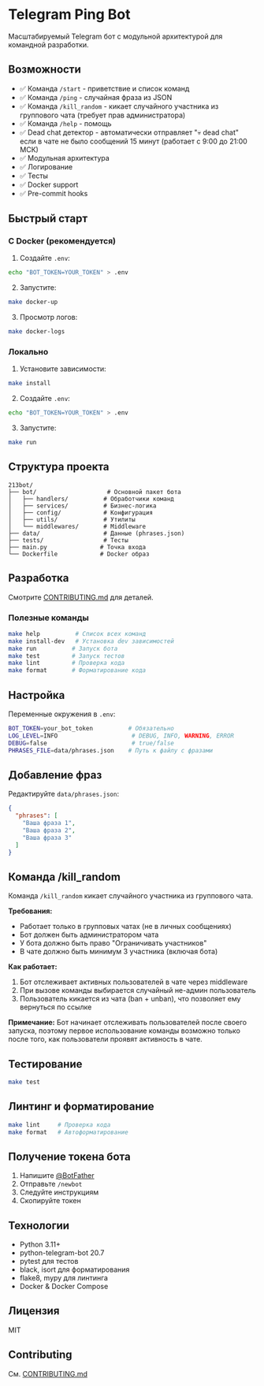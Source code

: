 # Telegram Ping Bot

Масштабируемый Telegram бот с модульной архитектурой для командной разработки.

## Возможности

- ✅ Команда `/start` - приветствие и список команд
- ✅ Команда `/ping` - случайная фраза из JSON
- ✅ Команда `/kill_random` - кикает случайного участника из группового чата (требует прав администратора)
- ✅ Команда `/help` - помощь
- ✅ Dead chat детектор - автоматически отправляет "💀 dead chat" если в чате не было сообщений 15 минут (работает с 9:00 до 21:00 МСК)
- ✅ Модульная архитектура
- ✅ Логирование
- ✅ Тесты
- ✅ Docker support
- ✅ Pre-commit hooks

## Быстрый старт

### С Docker (рекомендуется)

1. Создайте `.env`:
```bash
echo "BOT_TOKEN=YOUR_TOKEN" > .env
```

2. Запустите:
```bash
make docker-up
```

3. Просмотр логов:
```bash
make docker-logs
```

### Локально

1. Установите зависимости:
```bash
make install
```

2. Создайте `.env`:
```bash
echo "BOT_TOKEN=YOUR_TOKEN" > .env
```

3. Запустите:
```bash
make run
```

## Структура проекта

```
213bot/
├── bot/                    # Основной пакет бота
│   ├── handlers/          # Обработчики команд
│   ├── services/          # Бизнес-логика
│   ├── config/            # Конфигурация
│   ├── utils/             # Утилиты
│   └── middlewares/       # Middleware
├── data/                  # Данные (phrases.json)
├── tests/                 # Тесты
├── main.py               # Точка входа
└── Dockerfile            # Docker образ
```

## Разработка

Смотрите [CONTRIBUTING.md](CONTRIBUTING.md) для деталей.

### Полезные команды

```bash
make help          # Список всех команд
make install-dev   # Установка dev зависимостей
make run          # Запуск бота
make test         # Запуск тестов
make lint         # Проверка кода
make format       # Форматирование кода
```

## Настройка

Переменные окружения в `.env`:

```bash
BOT_TOKEN=your_bot_token          # Обязательно
LOG_LEVEL=INFO                     # DEBUG, INFO, WARNING, ERROR
DEBUG=false                        # true/false
PHRASES_FILE=data/phrases.json    # Путь к файлу с фразами
```

## Добавление фраз

Редактируйте `data/phrases.json`:

```json
{
  "phrases": [
    "Ваша фраза 1",
    "Ваша фраза 2",
    "Ваша фраза 3"
  ]
}
```

## Команда /kill_random

Команда `/kill_random` кикает случайного участника из группового чата.

**Требования:**
- Работает только в групповых чатах (не в личных сообщениях)
- Бот должен быть администратором чата
- У бота должно быть право "Ограничивать участников"
- В чате должно быть минимум 3 участника (включая бота)

**Как работает:**
1. Бот отслеживает активных пользователей в чате через middleware
2. При вызове команды выбирается случайный не-админ пользователь
3. Пользователь кикается из чата (ban + unban), что позволяет ему вернуться по ссылке

**Примечание:** Бот начинает отслеживать пользователей после своего запуска, поэтому первое использование команды возможно только после того, как пользователи проявят активность в чате.

## Тестирование

```bash
make test
```

## Линтинг и форматирование

```bash
make lint     # Проверка кода
make format   # Автоформатирование
```

## Получение токена бота

1. Напишите [@BotFather](https://t.me/BotFather)
2. Отправьте `/newbot`
3. Следуйте инструкциям
4. Скопируйте токен

## Технологии

- Python 3.11+
- python-telegram-bot 20.7
- pytest для тестов
- black, isort для форматирования
- flake8, mypy для линтинга
- Docker & Docker Compose

## Лицензия

MIT

## Contributing

См. [CONTRIBUTING.md](CONTRIBUTING.md)
